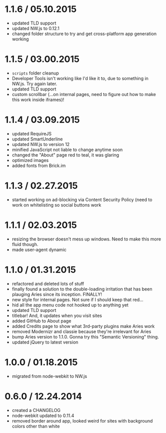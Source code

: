 1.1.6 / 05.10.2015
==================
* updated TLD support
* updated NW.js to 0.12.1
* changed folder structure to try and get cross-platform app generation working



1.1.5 / 03.00.2015
==================
* `scripts` folder cleanup
* Developer Tools isn't working like I'd like it to, due to something in NW.js. Try again later.
* updated TLD support
* custom scrollbar (...on internal pages, need to figure out how to make this work inside iframes)!



1.1.4 / 03.09.2015
==================
* updated RequireJS
* updated SmartUnderline
* updated NW.js to version 12
* minified JavaScript not liable to change anytime soon
* changed the "About" page red to teal, it was glaring
* optimized images
* added fonts from Brick.im



1.1.3 / 02.27.2015
==================
* started working on ad-blocking via Content Security Policy (need to work on whitelisting so social buttons work



1.1.1 / 02.03.2015
==================
* resizing the browser doesn't mess up windows. Need to make this more fluid though.
* made user-agent dynamic



1.1.0 / 01.31.2015
==================
* refactored and deleted lots of stuff
* finally found a solution to the double-loading irritation that has been plauging Aries since its inception. FINALLY!
* new style for internal pages. Not sure if I should keep that red...
* hid all the app menu code not hooked up to anything yet
* updated TLD support
* titlebar! And, it updates when you visit sites
* added GitHub to About page
* added Credits page to show what 3rd-party plugins make Aries work
* removed Modernizr and classie because they're irrelevant for Aries
* bump Aries version to 1.1.0. Gonna try this "Semantic Versioning" thing.
* updated jQuery to latest version



1.0.0 / 01.18.2015
==================
* migrated from node-webkit to NW.js



0.6.0 / 12.24.2014
==================
* created a CHANGELOG
* node-webkit updated to 0.11.4
* removed border around app, looked weird for sites with background colors other than white